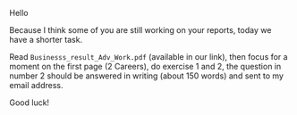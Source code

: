 Hello

Because I think some of you are still working on your reports, today we have a shorter task.

Read `Businesss_result_Adv_Work.pdf` (available in our link), then focus for a moment on the first page (2 Careers), do exercise 1 and 2, the question in number 2 should be answered in writing (about 150 words) and sent to my email address.

Good luck!
